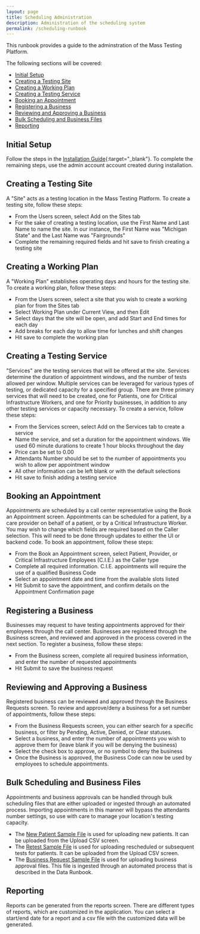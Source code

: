 ```yaml
---
layout: page
title: Scheduling Administration
description: Administration of the scheduling system
permalink: /scheduling-runbook
---
```


This runbook provides a guide to the adminstration of the Mass Testing Platform.

The following sections will be covered:

- [Initial Setup](#initial-setup)
- [Creating a Testing Site](#creating-a-testing-site)
- [Creating a Working Plan](#creating-a-working-plan)
- [Creating a Testing Service](#creating-a-testing-service)
- [Booking an Appointment](#booking-an-appointment)
- [Registering a Business](#registering-a-business)
- [Reviewing and Approving a Business](#reviewing-and-approving-a-business)
- [Bulk Scheduling and Business Files](#bulk-scheduling-and-business-files)
- [Reporting](#reporting)

## Initial Setup

Follow the steps in the [Installation Guide](https://github.com/RocketTechnology/MassTestingPlatform#getting-started){:target="_blank"}.  To complete the remaining steps, use the admin account account created during installation.

## Creating a Testing Site

A "Site" acts as a testing location in the Mass Testing Platform.  To create a testing site, follow these steps:

- From the Users screen, select Add on the Sites tab
- For the sake of creating a testing location, use the First Name and Last Name to name the site.  In our instance, the First Name was "Michigan State" and the Last Name was "Fairgrounds"
- Complete the remaining required fields and hit save to finish creating a testing site

## Creating a Working Plan

A "Working Plan" establishes operating days and hours for the testing site.  To create a working plan, follow these steps:

- From the Users screen, select a site that you wish to create a working plan for from the Sites tab
- Select Working Plan under Current View, and then Edit
- Select days that the site will be open, and add Start and End times for each day
- Add breaks for each day to allow time for lunches and shift changes
- Hit save to complete the working plan

## Creating a Testing Service

"Services" are the testing services that will be offered at the site.  Services determine the duration of appointment windows, and the number of tests allowed per window.  Multiple services can be leveraged for various types of testing, or dedicated capacity for a specified group.  There are three primary services that will need to be created, one for Patients, one for Critical Infrastructure Workers, and one for Priority businesses, in addition to any other testing services or capacity necessary.  To create a service, follow these steps:

- From the Services screen, select Add on the Services tab to create a service
- Name the service, and set a duration for the appointment windows.  We used 60 minute durations to create 1 hour blocks throughout the day
- Price can be set to 0.00
- Attendants Number should be set to the number of appointments you wish to allow per appointment window
- All other information can be left blank or with the default selections
- Hit save to finish adding a testing service

## Booking an Appointment

Appointments are scheduled by a call center representative using the Book an Appointment screen.  Appointments can be scheduled for a patient, by a care provider on behalf of a patient, or by a Critical Infrastructure Worker.  You may wish to change which fields are required based on the Caller selection.  This will need to be done through updates to either the UI or backend code.  To book an appointment, follow these steps:

- From the Book an Appointment screen, select Patient, Provider, or Critical Infrastructure Employees (C.I.E.) as the Caller type
- Complete all required information.  C.I.E. appointments will require the use of a qualified Business Code
- Select an appointment date and time from the available slots listed
- Hit Submit to save the appointment, and confirm details on the Appointment Confirmation page

## Registering a Business

Businesses may request to have testing appointments approved for their employees through the call center.  Businesses are registered through the Business screen, and reviewed and approved in the process covered in the next section.  To register a business, follow these steps:

- From the Business screen, complete all required business information, and enter the number of requested appointments 
- Hit Submit to save the business request

## Reviewing and Approving a Business

Registered business can be reviewed and approved through the Business Requests screen.  To review and approve/deny a business for a set number of appointments, follow these steps:

- From the Business Requests screen, you can either search for a specific business, or filter by Pending, Active, Denied, or Clear statuses.  
- Select a business, and enter the number of appointments you wish to approve them for (leave blank if you will be denying the business)
- Select the check box to approve, or no symbol to deny the business
- Once the Business is approved, the Business Code can now be used by employees to schedule appointments.

## Bulk Scheduling and Business Files

Appointments and business approvals can be handled through bulk scheduling files that are either uploaded or ingested through an automated process. Importing appointments in this manner 
 will bypass the attendants number settings, so use with care to manage your location's testing capacity.

- The [New Patient Sample File](./sample_files/New_Appointment_Template.csv) is used for uploading new patients.  It can be uploaded from the Upload CSV screen.
- The [Retest Sample File](./sample_files/Retest_Template.csv)  is used for uploading rescheduled or subsequent tests for patients.  It can be uploaded from the Upload CSV screen.
- The [Business Request Sample File](./sample_files/Business_Request_Template.csv) is used for uploading business approval files.  This file is ingested through an automated process that is described in the Data Runbook.

## Reporting

Reports can be generated from the reports screen.  There are different types of reports, which are customized in the application. You can select a start/end date for a report and a csv file with the customized data will be generated.